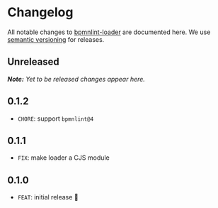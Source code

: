 # Changelog

All notable changes to [bpmnlint-loader](https://github.com/nikku/bpmnlint-loader) are documented here. We use [semantic versioning](http://semver.org/) for releases.

## Unreleased

___Note:__ Yet to be released changes appear here._

## 0.1.2

* `CHORE`: support `bpmnlint@4`

## 0.1.1

* `FIX`: make loader a CJS module

## 0.1.0

* `FEAT`: initial release :tada: